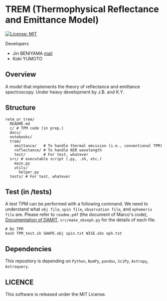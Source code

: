 # TREM (Thermophysical Reflectance and Emittance Model)
[![License: MIT](https://img.shields.io/badge/License-MIT-yellow.svg)](https://opensource.org/licenses/MIT)

Developers
- Jin BENIYAMA [mail](mailto:jinbeniyama@gmail.com)
- Koki YUMOTO

## Overview
A model that implements the theory of reflectance and emittance spectroscopy.
Under heavy development by J.B. and K.Y.

## Structure
```
retm_or_trem/
  README.md
  c/ # TPM code (in prep.)
  docs/
  notebooks/
  trem/ 
    emittance/   # To handle thermal emission (i.e., conventional TPM)
    reflectance/ # To handle NIR wavelength
    test/        # For test, whatever
  src/ # executable script (.py, .sh, etc.)
    main.py
    utils/
      helper.py
  tests/ # For test, whatever
```

## Test (in /tests)
A test TPM can be performed with a following command.
We need to understand what `obj file`, `spin file`, `observation file`, and `ephemeris file` are.
Please refer to `readme.pdf` (the document of Marco's code), <a href="https://astro.troja.mff.cuni.cz/projects/damit/" target="_blank" rel="noopener noreferrer">Documentation of DAMIT</a>, `src/make_obseph.py` for the details of each file.
```
# Do TPM
bash TPM_test.sh SHAPE.obj spin.txt WISE.obs eph.txt
```

## Dependencies
This repository is depending on `Python`, `NumPy`, `pandas`, `SciPy`, `Astropy`, `Astroquery`.

## LICENCE
This software is released under the MIT License.

